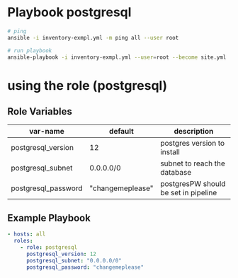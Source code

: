 # Playbook postgresql

```bash
# ping
ansible -i inventory-exmpl.yml -m ping all --user root

# run playbook
ansible-playbook -i inventory-exmpl.yml --user=root --become site.yml
```

# using the role (postgresql)

## Role Variables

| var-name            | default          | description                          |
| ------------------- | ---------------- | ------------------------------------ |
| postgresql_version  | 12               | postgres version to install          |
| postgresql_subnet   | 0.0.0.0/0        | subnet to reach the database         |
| postgresql_password | "changemeplease" | postgresPW should be set in pipeline |

## Example Playbook

```yaml
- hosts: all
  roles:
    - role: postgresql
      postgresql_version: 12
      postgresql_subnet: "0.0.0.0/0"
      postgresql_password: "changemeplease"
```
